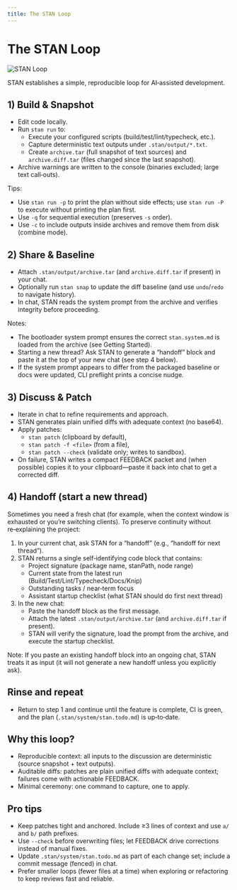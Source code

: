 ```yaml
---
title: The STAN Loop
---
```


# The STAN Loop

![STAN Loop](https://github.com/karmaniverous/stan/raw/main/assets/stan-loop.png)

STAN establishes a simple, reproducible loop for AI‑assisted development.

## 1) Build & Snapshot

- Edit code locally.
- Run `stan run` to:
  - Execute your configured scripts (build/test/lint/typecheck, etc.).
  - Capture deterministic text outputs under `.stan/output/*.txt`.
  - Create `archive.tar` (full snapshot of text sources) and `archive.diff.tar` (files changed since the last snapshot).
- Archive warnings are written to the console (binaries excluded; large text call‑outs).

Tips:

- Use `stan run -p` to print the plan without side effects; use `stan run -P` to execute without printing the plan first.
- Use `-q` for sequential execution (preserves `-s` order).
- Use `-c` to include outputs inside archives and remove them from disk (combine mode).

## 2) Share & Baseline

- Attach `.stan/output/archive.tar` (and `archive.diff.tar` if present) in your chat.
- Optionally run `stan snap` to update the diff baseline (and use `undo`/`redo` to navigate history).
- In chat, STAN reads the system prompt from the archive and verifies integrity before proceeding.

Notes:

- The bootloader system prompt ensures the correct `stan.system.md` is loaded from the archive (see Getting Started).
- Starting a new thread? Ask STAN to generate a “handoff” block and paste it at the top of your new chat (see step 4 below).
- If the system prompt appears to differ from the packaged baseline or docs were updated, CLI preflight prints a concise nudge.

## 3) Discuss & Patch

- Iterate in chat to refine requirements and approach.
- STAN generates plain unified diffs with adequate context (no base64).
- Apply patches:
  - `stan patch` (clipboard by default),
  - `stan patch -f <file>` (from a file),
  - `stan patch --check` (validate only; writes to sandbox).
- On failure, STAN writes a compact FEEDBACK packet and (when possible) copies it to your clipboard—paste it back into chat to get a corrected diff.

## 4) Handoff (start a new thread)

Sometimes you need a fresh chat (for example, when the context window is exhausted or you’re switching clients). To preserve continuity without re‑explaining the project:

1. In your current chat, ask STAN for a “handoff” (e.g., “handoff for next thread”).
2. STAN returns a single self‑identifying code block that contains:
   - Project signature (package name, stanPath, node range)
   - Current state from the latest run (Build/Test/Lint/Typecheck/Docs/Knip)
   - Outstanding tasks / near‑term focus
   - Assistant startup checklist (what STAN should do first next thread)
3. In the new chat:
   - Paste the handoff block as the first message.
   - Attach the latest `.stan/output/archive.tar` (and `archive.diff.tar` if present).
   - STAN will verify the signature, load the prompt from the archive, and execute the startup checklist.

Note: If you paste an existing handoff block into an ongoing chat, STAN treats it as input (it will not generate a new handoff unless you explicitly ask).

## Rinse and repeat

- Return to step 1 and continue until the feature is complete, CI is green, and the plan (`.stan/system/stan.todo.md`) is up‑to‑date.

## Why this loop?

- Reproducible context: all inputs to the discussion are deterministic (source snapshot + text outputs).
- Auditable diffs: patches are plain unified diffs with adequate context; failures come with actionable FEEDBACK.
- Minimal ceremony: one command to capture, one to apply.

## Pro tips

- Keep patches tight and anchored. Include ≥3 lines of context and use `a/` and `b/` path prefixes.
- Use `--check` before overwriting files; let FEEDBACK drive corrections instead of manual fixes.
- Update `.stan/system/stan.todo.md` as part of each change set; include a commit message (fenced) in chat.
- Prefer smaller loops (fewer files at a time) when exploring or refactoring to keep reviews fast and reliable.
